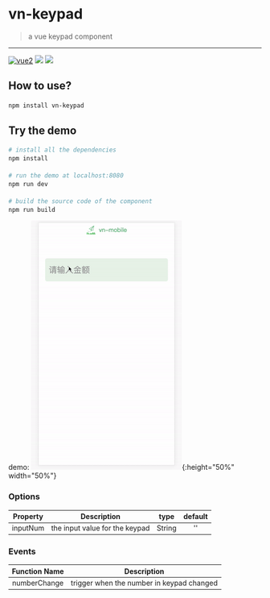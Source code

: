# vn-keypad
> a vue keypad component

--------------
[![vue2](https://img.shields.io/badge/vue-2.x-brightgreen.svg?style=flat-square)](https://vuejs.org/)
[![](https://img.shields.io/github/license/:user/:repo.svg?style=flat-square)](https://github.com/NickChuCode/vn-keypad)
[![](https://img.shields.io/github/size/webcaetano/craft/build/phaser-craft.min.js.svg?style=flat-square)](https://github.com/NickChuCode/vn-keypad)

## How to use?
``` bash
npm install vn-keypad
```
## Try the demo
``` bash
# install all the dependencies
npm install

# run the demo at localhost:8080
npm run dev

# build the source code of the component
npm run build
```
demo:
![demo](https://github.com/NickChuCode/vn-keypad/blob/master/vn-keypad.gif){:height="50%" width="50%"}
### Options
|    Property    |    Description   |   type   |	default	|
| -----------------  | ---------------- | :--------: | :----------: |
| inputNum      | the input value for the keypad |String| '' |



### Events
| Function Name | Description   |
| :--------:   | -----  |
|    numberChange    |  trigger when the number in keypad changed  |
